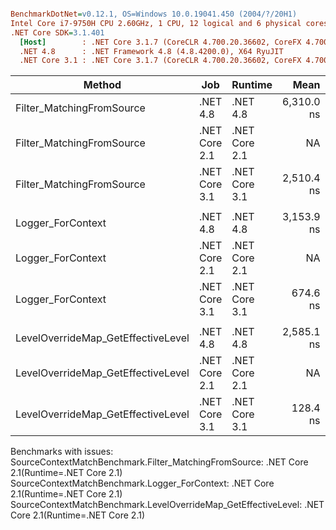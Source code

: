 ``` ini

BenchmarkDotNet=v0.12.1, OS=Windows 10.0.19041.450 (2004/?/20H1)
Intel Core i7-9750H CPU 2.60GHz, 1 CPU, 12 logical and 6 physical cores
.NET Core SDK=3.1.401
  [Host]        : .NET Core 3.1.7 (CoreCLR 4.700.20.36602, CoreFX 4.700.20.37001), X64 RyuJIT
  .NET 4.8      : .NET Framework 4.8 (4.8.4200.0), X64 RyuJIT
  .NET Core 3.1 : .NET Core 3.1.7 (CoreCLR 4.700.20.36602, CoreFX 4.700.20.37001), X64 RyuJIT


```
|                             Method |           Job |       Runtime |       Mean |     Error |    StdDev | Ratio | RatioSD |
|----------------------------------- |-------------- |-------------- |-----------:|----------:|----------:|------:|--------:|
|          Filter_MatchingFromSource |      .NET 4.8 |      .NET 4.8 | 6,310.0 ns | 113.58 ns | 106.24 ns |     ? |       ? |
|          Filter_MatchingFromSource | .NET Core 2.1 | .NET Core 2.1 |         NA |        NA |        NA |     ? |       ? |
|          Filter_MatchingFromSource | .NET Core 3.1 | .NET Core 3.1 | 2,510.4 ns |  49.14 ns |  67.26 ns |     ? |       ? |
|                                    |               |               |            |           |           |       |         |
|                  Logger_ForContext |      .NET 4.8 |      .NET 4.8 | 3,153.9 ns |  31.05 ns |  29.05 ns |     ? |       ? |
|                  Logger_ForContext | .NET Core 2.1 | .NET Core 2.1 |         NA |        NA |        NA |     ? |       ? |
|                  Logger_ForContext | .NET Core 3.1 | .NET Core 3.1 |   674.6 ns |  12.87 ns |  12.04 ns |     ? |       ? |
|                                    |               |               |            |           |           |       |         |
| LevelOverrideMap_GetEffectiveLevel |      .NET 4.8 |      .NET 4.8 | 2,585.1 ns |  44.84 ns |  41.95 ns |     ? |       ? |
| LevelOverrideMap_GetEffectiveLevel | .NET Core 2.1 | .NET Core 2.1 |         NA |        NA |        NA |     ? |       ? |
| LevelOverrideMap_GetEffectiveLevel | .NET Core 3.1 | .NET Core 3.1 |   128.4 ns |   2.59 ns |   3.71 ns |     ? |       ? |

Benchmarks with issues:
  SourceContextMatchBenchmark.Filter_MatchingFromSource: .NET Core 2.1(Runtime=.NET Core 2.1)
  SourceContextMatchBenchmark.Logger_ForContext: .NET Core 2.1(Runtime=.NET Core 2.1)
  SourceContextMatchBenchmark.LevelOverrideMap_GetEffectiveLevel: .NET Core 2.1(Runtime=.NET Core 2.1)
